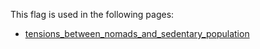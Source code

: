 This flag is used in the following pages:
 - [tensions_between_nomads_and_sedentary_population](../events/tensions_between_nomads_and_sedentary_population.md)
